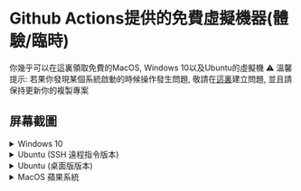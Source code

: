 # Github Actions提供的免費虛擬機器(體驗/臨時)

你幾乎可以在這裏領取免費的MacOS, Windows 10以及Ubuntu的虛擬機
:warning: 溫馨提示: 若果你發現某個系統啟動的時候操作發生問題, 敬請在[這裏](https://github.com/RealKoolisw/VirtualMachine-GithubAction/issues)建立問題, 並且請保持更新你的複製專案

## 屏幕截圖
<details>
    <summary>Windows 10</summary>
<br>
    
- Windows 10 系統版本
<img src="https://raw.githubusercontent.com/RealKoolisw/VirtualMachine-GithubAction/main/screenshots/268600af-c8b9-47cf-b5dd-d1c1ed6d9ce9.png">

- Windows 10 任務管理器
<img src="https://raw.githubusercontent.com/RealKoolisw/VirtualMachine-GithubAction/main/screenshots/0cf98258-a6fe-46bb-ac9a-ee4bb3037e3a.png" >

- Windows 10 裝置管理器
<img src="https://raw.githubusercontent.com/RealKoolisw/VirtualMachine-GithubAction/main/screenshots/d32cf285-5ecf-4cce-a52a-5cb54fb130c7.png">

- Windows 10 裝置規格
<img src="https://raw.githubusercontent.com/RealKoolisw/VirtualMachine-GithubAction/main/screenshots/e1852b80-d550-44f3-b619-86ea82902bb4.png">
    
</details>

<details>
    <summary>Ubuntu (SSH 遠程指令版本)</summary>
<br>

1. 點擊 **Run Workflox**
<img src="https://raw.githubusercontent.com/RealKoolisw/VirtualMachine-GithubAction/main/screenshots/96644176-D760-47D4-BED2-C47E62A6763F.png" >

2. 複製 SSH 連結
<img src="https://raw.githubusercontent.com/RealKoolisw/VirtualMachine-GithubAction/main/screenshots/0F804C5F-FE8F-45FA-9720-F91F212597DF.png" >

3. 從你的電腦終端機或者SSH客戶端中輸入你的SSH連結及登入方式
<img src="https://raw.githubusercontent.com/RealKoolisw/VirtualMachine-GithubAction/main/screenshots/78FE6C5A-7270-4986-AB8F-57EC4C9B4F44.png" >

請緊記輸入你所設定的Linux系統密碼

4. 輸入 **sudo -i** 以獲取超級用戶, 並且輸入你的密碼
<img src="https://raw.githubusercontent.com/RealKoolisw/VirtualMachine-GithubAction/main/screenshots/E5527744-1ED1-4550-8867-EF4EC76D6895.png" >

5. 享受你的免費6小時Linux虛擬機
<img src="https://raw.githubusercontent.com/RealKoolisw/VirtualMachine-GithubAction/main/screenshots/E6E9EA63-AC24-4FDB-AAF9-8B509658440A.png" >

</details>

<details>
    <summary>Ubuntu (桌面版版本)</summary>
<br>

- 桌面截圖
<img src="https://raw.githubusercontent.com/RealKoolisw/VirtualMachine-GithubAction/main/screenshots/4EB9C2FF-9D03-4998-A440-D7716A0F7CD0.png" >

- Linux Chrome瀏覽器
<img src="https://raw.githubusercontent.com/RealKoolisw/VirtualMachine-GithubAction/main/screenshots/09F0A4CF-9B30-44CD-8DC4-139D03DFC2CC.png" >

- 任意下載你喜歡的Linux軟件
<img src="https://raw.githubusercontent.com/RealKoolisw/VirtualMachine-GithubAction/main/screenshots/A0886141-DF1E-4379-88E7-F00EDAD87D0E.png">

</details>

<details>
    <summary>MacOS 蘋果系統</summary>
<br>

- 桌面屏幕截圖
<img src="https://raw.githubusercontent.com/RealKoolisw/VirtualMachine-GithubAction/main/screenshots/Screenshot%202021-02-23%20at%207.32.41%20AM.png" >

- 設定
<img src="https://raw.githubusercontent.com/RealKoolisw/VirtualMachine-GithubAction/main/screenshots/Screenshot%202021-02-23%20at%207.32.21%20AM.png" >

- 內存
<img src="https://raw.githubusercontent.com/RealKoolisw/VirtualMachine-GithubAction/main/screenshots/Screenshot%202021-02-23%20at%207.32.58%20AM.png" >

- 硬盤儲存空間
<img src="https://raw.githubusercontent.com/RealKoolisw/VirtualMachine-GithubAction/main/screenshots/Screenshot%202021-02-23%20at%207.33.18%20AM.png" >

- 預先下載的軟件
<img src="https://raw.githubusercontent.com/RealKoolisw/VirtualMachine-GithubAction/main/screenshots/Screenshot%202021-02-23%20at%207.34.10%20AM.png" >

</details>
